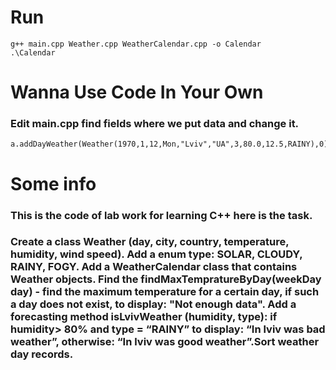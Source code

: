 # Run
```
g++ main.cpp Weather.cpp WeatherCalendar.cpp -o Calendar
.\Calendar
```
# Wanna Use Code In Your Own
### Edit main.cpp find fields where we put data and change it.
```
a.addDayWeather(Weather(1970,1,12,Mon,"Lviv","UA",3,80.0,12.5,RAINY),0);
```
# Some info
### This is the code of lab work for learning C++ here is the task.
### Create a class Weather (day, city, country, temperature, humidity, wind speed). Add a enum type: SOLAR, CLOUDY, RAINY, FOGY. Add a WeatherCalendar class that contains Weather objects. Find the findMaxTempratureByDay(weekDay day) - find the maximum temperature for a certain day, if such a day does not exist, to display: "Not enough data". Add a forecasting method isLvivWeather (humidity, type): if humidity> 80% and type = “RAINY” to display: “In lviv was bad weather”, otherwise: “In lviv was good weather”.Sort weather day records.
